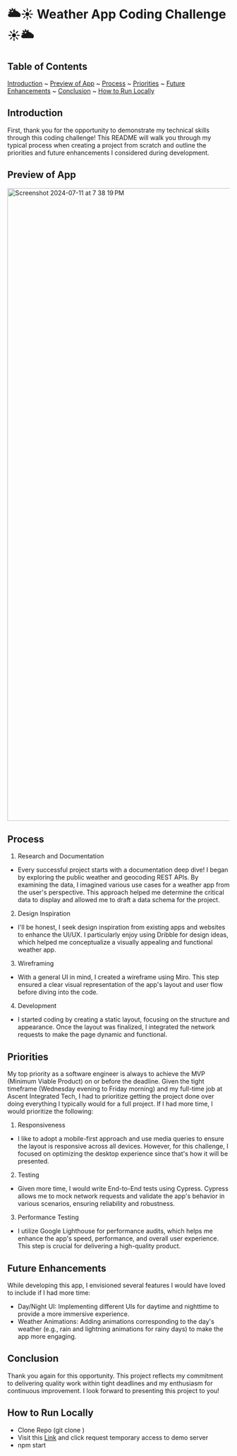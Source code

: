 # 🌥☀️ Weather App Coding Challenge ☀️🌥

## Table of Contents

[Introduction](#introduction) ~
[Preview of App](#preview-of-app) ~
[Process](#process) ~
[Priorities](#priorities) ~
[Future Enhancements](#future-enhancements) ~
[Conclusion](#conclusion) ~
[How to Run Locally](#how-to-run-locally)

## Introduction
First, thank you for the opportunity to demonstrate my technical skills through this coding challenge! This README will walk you through my typical process when creating a project from scratch and outline the priorities and future enhancements I considered during development.

## Preview of App
<img width="1433" alt="Screenshot 2024-07-11 at 7 38 19 PM" src="https://github.com/user-attachments/assets/4945c928-d786-404d-9aab-39a8e2c88710">

## Process
1. Research and Documentation
- Every successful project starts with a documentation deep dive! I began by exploring the public weather and geocoding REST APIs. By examining the data, I imagined various use cases for a weather app from the user's perspective. This approach helped me determine the critical data to display and allowed me to draft a data schema for the project.
2. Design Inspiration
- I'll be honest, I seek design inspiration from existing apps and websites to enhance the UI/UX. I particularly enjoy using Dribble for design ideas, which helped me conceptualize a visually appealing and functional weather app.
3. Wireframing
- With a general UI in mind, I created a wireframe using Miro. This step ensured a clear visual representation of the app's layout and user flow before diving into the code.
4. Development
- I started coding by creating a static layout, focusing on the structure and appearance. Once the layout was finalized, I integrated the network requests to make the page dynamic and functional.

## Priorities
My top priority as a software engineer is always to achieve the MVP (Minimum Viable Product) on or before the deadline. Given the tight timeframe (Wednesday evening to Friday morning) and my full-time job at Ascent Integrated Tech, I had to prioritize getting the project done over doing everything I typically would for a full project. If I had more time, I would prioritize the following:

1. Responsiveness
- I like to adopt a mobile-first approach and use media queries to ensure the layout is responsive across all devices. However, for this challenge, I focused on optimizing the desktop experience since that's how it will be presented.
2. Testing
- Given more time, I would write End-to-End tests using Cypress. Cypress allows me to mock network requests and validate the app's behavior in various scenarios, ensuring reliability and robustness.
3. Performance Testing
- I utilize Google Lighthouse for performance audits, which helps me enhance the app's speed, performance, and overall user experience. This step is crucial for delivering a high-quality product.

## Future Enhancements
While developing this app, I envisioned several features I would have loved to include if I had more time:

- Day/Night UI: Implementing different UIs for daytime and nighttime to provide a more immersive experience.
- Weather Animations: Adding animations corresponding to the day's weather (e.g., rain and lightning animations for rainy days) to make the app more engaging.

## Conclusion
Thank you again for this opportunity. This project reflects my commitment to delivering quality work within tight deadlines and my enthusiasm for continuous improvement. I look forward to presenting this project to you! 

## How to Run Locally
- Clone Repo (git clone <SSH key>)
- Visit this [Link](https://cors-anywhere.herokuapp.com/corsdemo) and click request temporary access to demo server
- npm start





